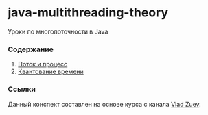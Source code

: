 # java-multithreading-theory
Уроки по многопоточности в Java

### Содержание
1. [Поток и процесс](tutorials/01_поток_и_процесс.md)
2. [Квантование времени](tutorials/)

### Ссылки
Данный конспект составлен на основе курса с канала [Vlad Zuev](https://www.youtube.com/@vladzuev10).
